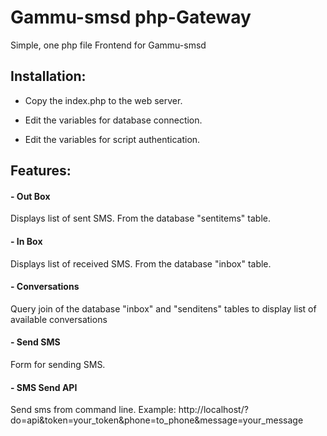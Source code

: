 # Gammu-smsd php-Gateway
Simple, one php file Frontend for Gammu-smsd

## Installation:

- Copy the index.php to the web server.

- Edit the variables for database connection.

- Edit the variables for script authentication.

## Features:

#### - Out Box

Displays list of sent SMS. From the database "sentitems" table.

#### - In Box

Displays list of received SMS. From the database "inbox" table.

#### - Conversations

Query join of the database "inbox" and "senditens" tables to display list of available conversations

#### - Send SMS

Form for sending SMS.

#### - SMS Send API

Send sms from command line. Example: http://localhost/?do=api&token=your_token&phone=to_phone&message=your_message




